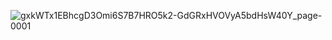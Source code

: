 ![gxkWTx1EBhcgD3Omi6S7B7HRO5k2-GdGRxHVOVyA5bdHsW40Y_page-0001](https://github.com/user-attachments/assets/c10e3bee-2768-4d9d-a582-344f12e71ca2)
